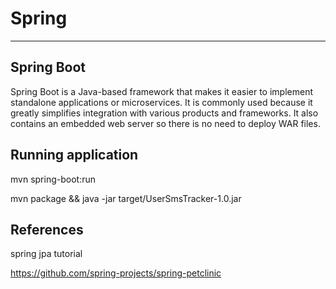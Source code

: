 # Spring

---

## Spring Boot

Spring Boot is a Java-based framework that makes it easier to implement standalone applications or microservices. It is commonly used because it greatly simplifies integration with various products and frameworks. It also contains an embedded web server so there is no need to deploy WAR files.

## Running application

mvn spring-boot:run

mvn package && java -jar target/UserSmsTracker-1.0.jar

## References

spring jpa tutorial

<https://github.com/spring-projects/spring-petclinic>
